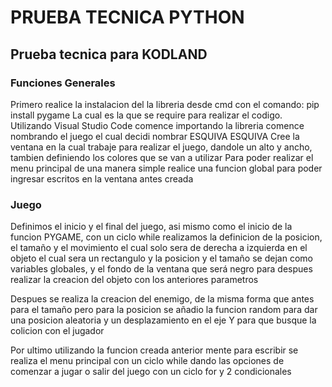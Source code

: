 # PRUEBA TECNICA PYTHON
## Prueba tecnica para KODLAND
### Funciones Generales
Primero realice la instalacion del la libreria desde cmd con el comando: pip install pygame
La cual es la que se require para realizar el codigo.
Utilizando Visual Studio Code comence importando la libreria comence nombrando el juego el cual decidi nombrar ESQUIVA ESQUIVA
Cree la ventana en la cual trabaje para realizar el juego, dandole un alto y ancho, tambien definiendo los colores que se van a utilizar
Para poder realizar el menu principal de una manera simple realice una funcion global para poder ingresar escritos en la ventana antes creada

### Juego
Definimos el inicio y el final del juego, asi mismo como el inicio de la funcion PYGAME, con un ciclo while realizamos la definicion de la posicion, el tamaño y el movimiento el cual solo sera de derecha a izquierda en el objeto el cual sera un rectangulo y la posicion y el tamaño se dejan como variables globales, y el fondo de la ventana que será negro para despues realizar la creacion del objeto con los anteriores parametros

Despues se realiza la creacion del enemigo, de la misma forma que antes para el tamaño pero para la posicion se añadio la funcion random para dar una posicion aleatoria y un desplazamiento en el eje Y para que busque la colicion con el jugador

Por ultimo utilizando la funcion creada anterior mente para escribir se realiza el menu principal con un ciclo while dando las opciones de comenzar a jugar o salir del juego con un ciclo for y 2 condicionales





